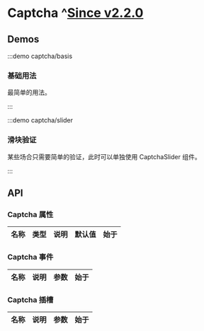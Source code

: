 # Captcha ^[Since v2.2.0](!s)

## Demos

:::demo captcha/basis

### 基础用法

最简单的用法。

:::

:::demo captcha/slider

### 滑块验证

某些场合只需要简单的验证，此时可以单独使用 CaptchaSlider 组件。

:::

## API

### Captcha 属性

| 名称 | 类型 | 说明 | 默认值 | 始于 |
| ---- | ---- | ---- | ------ | ---- |

### Captcha 事件

| 名称 | 说明 | 参数 | 始于 |
| ---- | ---- | ---- | ---- |

### Captcha 插槽

| 名称 | 说明 | 参数 | 始于 |
| ---- | ---- | ---- | ---- |
